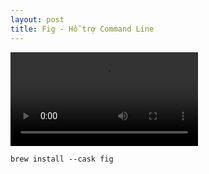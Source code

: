 ```yaml
---
layout: post
title: Fig - Hỗ trợ Command Line
---
```

![](https://fig.io/videos/main-demo-grey.mp4)

```brew install --cask fig```


